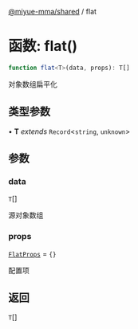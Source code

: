 [@miyue-mma/shared](../index.md) / flat

# 函数: flat()

```ts
function flat<T>(data, props): T[]
```

对象数组扁平化

## 类型参数

• **T** *extends* `Record`\<`string`, `unknown`\>

## 参数

### data

`T`[]

源对象数组

### props

[`FlatProps`](../interfaces/FlatProps.md) = `{}`

配置项

## 返回

`T`[]
